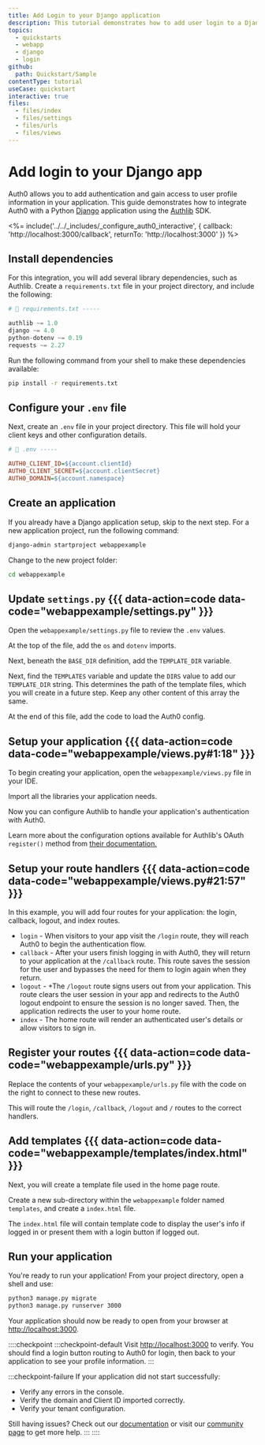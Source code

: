```yaml
---
title: Add Login to your Django application
description: This tutorial demonstrates how to add user login to a Django application.
topics:
  - quickstarts
  - webapp
  - django
  - login
github:
  path: Quickstart/Sample
contentType: tutorial
useCase: quickstart
interactive: true
files:
  - files/index
  - files/settings
  - files/urls
  - files/views
---
```


<!-- markdownlint-disable MD025 MD034 -->

# Add login to your Django app

Auth0 allows you to add authentication and gain access to user profile information in your application. This guide demonstrates how to integrate Auth0 with a Python [Django](https://www.djangoproject.com/) application using the [Authlib](https://authlib.org/) SDK.

<%= include('../../_includes/_configure_auth0_interactive', {
callback: 'http://localhost:3000/callback',
returnTo: 'http://localhost:3000'
}) %>

## Install dependencies

For this integration, you will add several library dependencies, such as Authlib. Create a `requirements.txt` file in your project directory, and include the following:

```python
# 📁 requirements.txt -----

authlib ~= 1.0
django ~= 4.0
python-dotenv ~= 0.19
requests ~= 2.27
```

Run the following command from your shell to make these dependencies available:

```sh
pip install -r requirements.txt
```

## Configure your `.env` file

Next, create an `.env` file in your project directory. This file will hold your client keys and other configuration details.

```ini
# 📁 .env -----

AUTH0_CLIENT_ID=${account.clientId}
AUTH0_CLIENT_SECRET=${account.clientSecret}
AUTH0_DOMAIN=${account.namespace}
```

## Create an application

If you already have a Django application setup, skip to the next step. For a new application project, run the following command:   

```sh
django-admin startproject webappexample
```

Change to the new project folder:

```sh
cd webappexample
```

## Update `settings.py` {{{ data-action=code data-code="webappexample/settings.py" }}}

Open the `webappexample/settings.py` file to review the `.env` values.

At the top of the file, add the `os` and `dotenv` imports.

Next, beneath the `BASE_DIR` definition, add the `TEMPLATE_DIR` variable.

Next, find the `TEMPLATES` variable and update the `DIRS` value to add our `TEMPLATE_DIR` string. This determines the path of the template files, which you will create in a future step.
Keep any other content of this array the same.

At the end of this file, add the code to load the Auth0 config.

## Setup your application {{{ data-action=code data-code="webappexample/views.py#1:18" }}}

To begin creating your application, open the `webappexample/views.py` file in your IDE.

Import all the libraries your application needs.

Now you can configure Authlib to handle your application's authentication with Auth0.

Learn more about the configuration options available for Authlib's OAuth `register()` method from [their documentation.](https://docs.authlib.org/en/latest/client/frameworks.html#using-oauth-2-0-to-log-in)

## Setup your route handlers {{{ data-action=code data-code="webappexample/views.py#21:57" }}}

In this example, you will add four routes for your application: the login, callback, logout, and index routes.

- `login` - When visitors to your app visit the `/login` route, they will reach Auth0 to begin the authentication flow.
- `callback` - After your users finish logging in with Auth0, they will return to your application at the `/callback` route. This route saves the session for the user and bypasses the need for them to login again when they return.
- `logout` - +The `/logout` route signs users out from your application. This route clears the user session in your app and redirects to the Auth0 logout endpoint to ensure the session is no longer saved. Then, the application redirects the user to your home route.
- `index` - The home route will render an authenticated user's details or allow visitors to sign in.

## Register your routes {{{ data-action=code data-code="webappexample/urls.py" }}}
 
Replace the contents of your `webappexample/urls.py` file with the code on the right to connect to these new routes.

This will route the `/login`, `/callback`, `/logout` and `/` routes to the correct handlers.

## Add templates {{{ data-action=code data-code="webappexample/templates/index.html" }}}

Next, you will create a template file used in the home page route.

Create a new sub-directory within the `webappexample` folder named `templates`, and create a `index.html` file.

The `index.html` file will contain template code to display the user's info if logged in or present them with a login button if logged out. 

## Run your application

You're ready to run your application! From your project directory, open a shell and use:

```sh
python3 manage.py migrate
python3 manage.py runserver 3000
```

Your application should now be ready to open from your browser at [http://localhost:3000](http://localhost:3000).

::::checkpoint
:::checkpoint-default
Visit [http://localhost:3000](http://localhost:3000) to verify. You should find a login button routing to Auth0 for login, then back to your application to see your profile information.
:::

:::checkpoint-failure
If your application did not start successfully:
* Verify any errors in the console.
* Verify the domain and Client ID imported correctly.
* Verify your tenant configuration.

Still having issues? Check out our [documentation](https://auth0.com/docs) or visit our [community page](https://community.auth0.com) to get more help.
:::
::::
